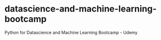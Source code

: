 # datascience-and-machine-learning-bootcamp
Python for Datascience and Machine Learning Bootcamp - Udemy
